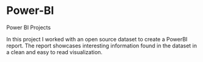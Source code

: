 # Power-BI
Power BI Projects

In this project I worked with an open source dataset to create a PowerBI report. The report showcases interesting information found in the dataset in a clean and easy to read visualization.
